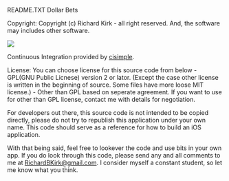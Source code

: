 README.TXT
Dollar Bets 

Copyright:
  Copyright (c) Richard Kirk - all right reserved.
  And, the software may includes other software.

<a href="https://www.cisimple.com/jobs/7vbgqdxlopwwubw98"><img src='https://www.cisimple.com/jobs/7vbgqdxlopwwubw98/build_status.png'/></a>

Continuous Integration provided by [cisimple](https://www.cisimple.com).

License:
  You can choose license for this source code from below
    - GPL(GNU Public Licnese) version 2 or lator.
      (Except the case other license is written in the beginning of source.
       Some files have more loose MIT license.)
    - Other than GPL based on seperate agreement.
       If you want to use for other than GPL license, contact me with details for negotiation.


For developers out there, this source code is not intended to be copied directly, please do not try to republish this application under your own name.
This code should serve as a reference for how to build an iOS application. 


With that being said, feel free to lookever the code and use bits in your own app. If you do look through this code, please send any and all comments to me at 
RichardBKirk@gmail.com. I consider myself a constant student, so let me know what you think. 
